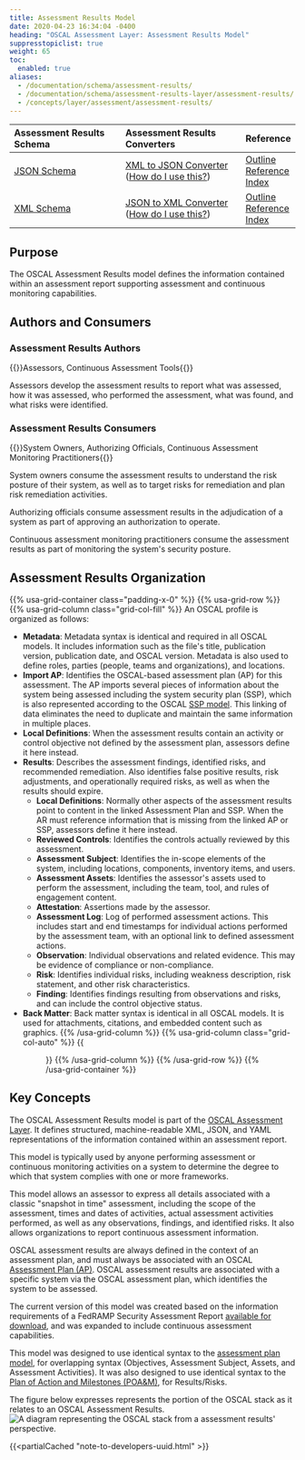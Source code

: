 ```yaml
---
title: Assessment Results Model
date: 2020-04-23 16:34:04 -0400
heading: "OSCAL Assessment Layer: Assessment Results Model"
suppresstopiclist: true
weight: 65
toc:
  enabled: true
aliases:
  - /documentation/schema/assessment-results/
  - /documentation/schema/assessment-results-layer/assessment-results/
  - /concepts/layer/assessment/assessment-results/
---
```


| Assessment Results Schema | Assessment Results Converters | Reference
|:--- |:--- |:--- |
| [JSON Schema](https://pages.nist.gov/OSCAL-Reference/release-assets/latest/oscal_assessment-results_schema.json) | [XML to JSON Converter](https://pages.nist.gov/OSCAL-Reference/release-assets/latest/oscal_assessment-results_xml-to-json-converter.xsl)<br />([How do I use this?](https://github.com/usnistgov/OSCAL/blob/main/build/README.md#converters)) | [Outline](https://pages.nist.gov/OSCAL-Reference/models/latest/assessment-results/json-outline/)<br />[Reference](https://pages.nist.gov/OSCAL-Reference/models/latest/assessment-results/json-reference/)<br />[Index](https://pages.nist.gov/OSCAL-Reference/models/latest/assessment-results/json-index/) |
| [XML Schema](https://pages.nist.gov/OSCAL-Reference/release-assets/latest/oscal_assessment-results_schema.xsd) | [JSON to XML Converter](https://pages.nist.gov/OSCAL-Reference/release-assets/latest/oscal_assessment-results_json-to-xml-converter.xsl)<br />([How do I use this?](https://github.com/usnistgov/OSCAL/blob/main/build/README.md#converters)) | [Outline](https://pages.nist.gov/OSCAL-Reference/models/latest/assessment-results/xml-outline/)<br />[Reference](https://pages.nist.gov/OSCAL-Reference/models/latest/assessment-results/xml-reference/)<br />[Index](https://pages.nist.gov/OSCAL-Reference/models/latest/assessment-results/xml-index/) |

## Purpose

The OSCAL Assessment Results model defines the information contained within an assessment report supporting assessment and continuous monitoring capabilities.

## Authors and Consumers

### Assessment Results Authors

{{<callout>}}Assessors, Continuous Assessment Tools{{</callout>}}

Assessors develop the assessment results to report what was assessed, how it was assessed, who performed the assessment, what was found, and what risks were identified.

### Assessment Results Consumers

{{<callout>}}System Owners, Authorizing Officials, Continuous Assessment Monitoring Practitioners{{</callout>}}

System owners consume the assessment results to understand the risk posture of their system, as well as to target risks for remediation and plan risk remediation activities.

Authorizing officials consume assessment results in the adjudication of a system as part of approving an authorization to operate.

Continuous assessment monitoring practitioners consume the assessment results as part of monitoring the system's security posture.

##  Assessment Results Organization

{{% usa-grid-container class="padding-x-0" %}}
{{% usa-grid-row %}}
{{% usa-grid-column class="grid-col-fill" %}}
An OSCAL profile is organized as follows:
- **Metadata**: Metadata syntax is identical and required in all OSCAL models. It includes information such as the file's title, publication version, publication date, and OSCAL version. Metadata is also used to define roles, parties (people, teams and organizations), and locations.
- **Import AP**: Identifies the OSCAL-based assessment plan (AP) for this assessment. The AP imports several pieces of information about the system being assessed including the system security plan (SSP), which is also represented according to the OSCAL [SSP model](../../implementation/ssp/). This linking of data eliminates the need to duplicate and maintain the same information in multiple places.
- **Local Definitions**: When the assessment results contain an activity or control objective not defined by the assessment plan, assessors define it here instead.
- **Results**: Describes the assessment findings, identified risks, and recommended remediation. Also identifies false positive results, risk adjustments, and operationally required risks, as well as when the results should expire.
  - **Local Definitions**: Normally other aspects of the assessment results point to content in the linked Assessment Plan and SSP. When the AR must reference information that is missing from the linked AP or SSP, assessors define it here instead.
  - **Reviewed Controls**: Identifies the controls actually reviewed by this assessment.
  - **Assessment Subject**: Identifies the in-scope elements of the system, including locations, components, inventory items, and users.
  - **Assessment Assets**: Identifies the assessor's assets used to perform the assessment, including the team, tool, and rules of engagement content.
  - **Attestation**: Assertions made by the assessor.
  - **Assessment Log**: Log of performed assessment actions. This includes start and end timestamps for individual actions performed by the assessment team, with an optional link to defined assessment actions.
  - **Observation**: Individual observations and related evidence. This may be evidence of compliance or non-compliance.
  - **Risk**: Identifies individual risks, including weakness description, risk statement, and other risk characteristics.
  - **Finding**: Identifies findings resulting from observations and risks, and can include the control objective status.
- **Back Matter**: Back matter syntax is identical in all OSCAL models. It is used for attachments, citations, and embedded content such as graphics.
{{% /usa-grid-column %}}
{{% usa-grid-column class="grid-col-auto" %}}
{{<figure src="assessment-results-model.svg" alt="A diagram depicting the assessment results model. As described in the text, within the larger assessment results model box, it shows a metadata at the top, followed by an import AP box, objectives box, assessment subject box, assessment assets box, assessment activities box, results box, and finally a back matter box." class="maxw-full margin-top-0">}}
{{% /usa-grid-column %}}
{{% /usa-grid-row %}}
{{% /usa-grid-container %}}

## Key Concepts

The OSCAL Assessment Results model is part of the [OSCAL Assessment Layer](../). It defines structured, machine-readable XML, JSON, and YAML representations of the information contained within an assessment report.

This model is typically used by anyone performing assessment or continuous monitoring activities on a system to determine the degree to which that system complies with one or more frameworks.

This model allows an assessor to express all details associated with a classic "snapshot in time" assessment, including the scope of the assessment, times and dates of activities, actual assessment activities performed, as well as any observations, findings, and identified risks. It also allows organizations to report continuous assessment information.

OSCAL assessment results are always defined in the context of an assessment plan, and must always be associated with an OSCAL [Assessment Plan (AP)](../assessment-plan/). OSCAL assessment results are associated with a specific system via the OSCAL assessment plan, which identifies the system to be assessed.

The current version of this model was created based on the information requirements of a FedRAMP Security Assessment Report [available for download](https://www.fedramp.gov/assets/resources/templates/FedRAMP-Security-Assessment-Report-(SAR)-Template.docx), and was expanded to include continuous assessment capabilities.

This model was designed to use identical syntax to the [assessment plan model](../assessment-plan/), for overlapping syntax (Objectives, Assessment Subject, Assets, and Assessment Activities). It was also designed to use identical syntax to the [Plan of Action and Milestones (POA&M)](../poam/), for Results/Risks.

The figure below expresses represents the portion of the OSCAL stack as it relates to an OSCAL Assessment Results.
![A diagram representing the OSCAL stack from a assessment results' perspective.](OSCAL-stack-assessment_results.svg)

{{<partialCached "note-to-developers-uuid.html" >}}
